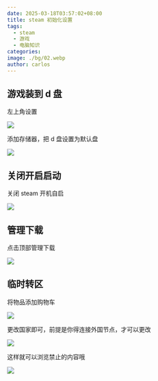 ```yaml
---
date: 2025-03-18T03:57:02+08:00
title: steam 初始化设置
tags:
  - steam
  - 游戏
  - 电脑知识
categories: 
image: ./bg/02.webp
author: carlos
---
```


## 游戏装到 d 盘

左上角设置

![](../00-assets/Pasted%20image%2020250318011654.png)

添加存储器，把 d 盘设置为默认盘

![](../00-assets/Pasted%20image%2020250318011741.png)

## 关闭开启启动

关闭 steam 开机自启

![](../00-assets/Pasted%20image%2020250318035622.png)

## 管理下载

点击顶部管理下载

![](../00-assets/Pasted%20image%2020250318044905.png)

## 临时转区

将物品添加购物车

![](../00-assets/Pasted%20image%2020250318172337.png)

更改国家即可，前提是你得连接外国节点，才可以更改

![](../00-assets/Pasted%20image%2020250318172407.png)

这样就可以浏览禁止的内容哦

![](../00-assets/Pasted%20image%2020250318172516.png)
